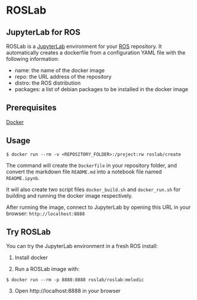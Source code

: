 # ROSLab

## JupyterLab for ROS

ROSLab is a [JupyterLab](https://jupyterlab.readthedocs.io/en/stable/)
environment for your [ROS](http://www.ros.org/) repository. 
It automatically creates a dockerfile
from a configuration YAML file with the following information:

- name: the name of the docker image
- repo: the URL address of the repository
- distro: the ROS distribution
- packages: a list of debian packages to be installed in the docker image

## Prerequisites

[Docker](https://www.docker.com/)

## Usage

```
$ docker run --rm -v <REPOSITORY_FOLDER>:/project:rw roslab/create
```

The command will create the `Dockerfile` in your repository folder,
and convert the markdown file `README.md` into a notebook file named
`README.ipynb`.

It will also create two script files `docker_build.sh` and `docker_run.sh`
for building and running the docker image respectively.

After running the image, connect to JupyterLab by opening this URL 
in your browser: `http://localhost:8888`

## Try ROSLab

You can try the JupyterLab environment in a fresh ROS install:

1. Install docker

2. Run a ROSLab image with:
```
$ docker run --rm -p 8888:8888 roslab/roslab:melodic
```

3. Open http://localhost:8888 in your browser
